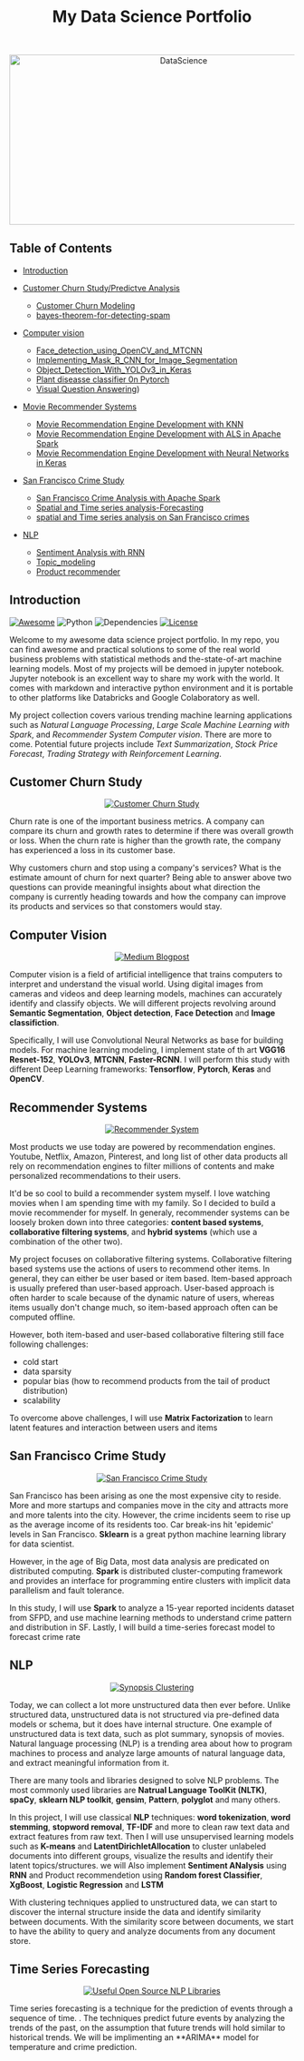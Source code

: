 <h1 align="center"> My Data Science Portfolio </h1> <br>
<p align="center">
  <a href="https://github.com/singhbhupender1/DataSciencePortfolio">
    <img alt="DataScience" title="DataScience" src="https://www.dataquest.io/wp-content/uploads/2019/05/what-is-data-science-1040x520.jpg" width="600" height="300">
  </a>
</p>

<!-- START doctoc generated TOC please keep comment here to allow auto update -->
<!-- DON'T EDIT THIS SECTION, INSTEAD RE-RUN doctoc TO UPDATE -->

## Table of Contents
- [Introduction](#introduction)

- [Customer Churn Study/Predictve Analysis](https://github.com/singhbhupender1/DataSciencePortfolio/tree/master/Chrun%20Prediction%20Predictive%20Analysis)
  - [Customer Churn Modeling](https://github.com/singhbhupender1/DataSciencePortfolio/blob/master/Chrun%20Prediction%20Predictive%20Analysis/Customer_Churn_Prediction.ipynb)
  - [bayes-theorem-for-detecting-spam](https://github.com/singhbhupender1/DataSciencePortfolio/blob/master/Chrun%20Prediction%20Predictive%20Analysis/bayes-theorem-for-detecting-spam.ipynb)

- [Computer vision](https://github.com/singhbhupender1/DataSciencePortfolio/tree/master/Computer%20Vision)
  - [Face_detection_using_OpenCV_and_MTCNN](https://github.com/singhbhupender1/DataSciencePortfolio/blob/master/Computer%20Vision/Face_detection_using_OpenCV_and_MTCNN.ipynb)
  - [Implementing_Mask_R_CNN_for_Image_Segmentation](https://github.com/singhbhupender1/DataSciencePortfolio/blob/master/Computer%20Vision/Implementing_Mask_R_CNN_for_Image_Segmentation.ipynb)
  - [Object_Detection_With_YOLOv3_in_Keras](https://github.com/singhbhupender1/DataSciencePortfolio/blob/master/Computer%20Vision/Object_Detection_With_YOLOv3_in_Keras.ipynb)
  - [Plant diseasse classifier 0n Pytorch](https://github.com/singhbhupender1/plant-disease-detection-Resent-152-model/blob/master/work%20notebook.ipynb)
  - [Visual Question Answering](https://github.com/singhbhupender1/DataSciencePortfolio/blob/master/Computer%20Vision/Object_Detection_With_YOLOv3_in_Keras.ipynb))

- [Movie Recommender Systems](#movie-recommender-systems)
  - [Movie Recommendation Engine Development with KNN](https://github.com/singhbhupender1/DataSciencePortfolio/tree/master/Movie-Recommenders/#movie-recommendation-engine-development-with-knn)
  - [Movie Recommendation Engine Development with ALS in Apache Spark](https://github.com/singhbhupender1/DataSciencePortfolio/tree/master/Movie-Recommenders/#movie-recommendation-engine-development-with-als-in-apache-spark)
  - [Movie Recommendation Engine Development with Neural Networks in Keras](https://github.com/singhbhupender1/DataSciencePortfolio/tree/master/Movie-Recommenders/#movie-recommendation-engine-development-with-neural-networks-in-keras)

- [San Francisco Crime Study](https://github.com/singhbhupender1/DataSciencePortfolio)
  - [San Francisco Crime Analysis with Apache Spark](https://github.com/singhbhupender1/DataSciencePortfolio/blob/master/SF_crime_analysis_using_Spark.ipynb)
  - [Spatial and Time series analysis-Forecasting](https://github.com/singhbhupender1/DataSciencePortfolio/tree/master/Spatial%20and%20Time%20series%20analysis-Forecasting)
  - [spatial and Time series analysis on San Francisco crimes](https://github.com/singhbhupender1/DataSciencePortfolio/blob/master/Spatial%20and%20Time%20series%20analysis-Forecasting/Spatial_and_Time_Series_Analysis_SF_Crimes.ipynb)


- [NLP](https://github.com/singhbhupender1/DataSciencePortfolio/tree/master/NLP)
  - [Sentiment Analysis with RNN](https://github.com/singhbhupender1/DataSciencePortfolio/blob/master/NLP/Sentiment_Analysis_with_RNN.ipynb)
  - [Topic_modeling](https://github.com/singhbhupender1/DataSciencePortfolio/blob/master/NLP/clustering_Topic_modelin.ipynb)
  - [Product recommender](https://github.com/singhbhupender1/DataSciencePortfolio/blob/master/NLP/Product%20recommender%20logistic%20regression%20LSTM.ipynb)
  

<!-- END doctoc generated TOC please keep comment here to allow auto update -->

## Introduction
[![Awesome](https://cdn.rawgit.com/sindresorhus/awesome/d7305f38d29fed78fa85652e3a63e154dd8e8829/media/badge.svg)](https://github.com/KevinLiao159/MyDataSciencePortfolio)
![Python](https://img.shields.io/badge/python-v3.6+-blue.svg)
![Dependencies](https://img.shields.io/badge/dependencies-up%20to%20date-brightgreen.svg)
[![License](https://img.shields.io/badge/license-MIT-blue.svg)](https://opensource.org/licenses/MIT)

Welcome to my awesome data science project portfolio. In my repo, you can find awesome and practical solutions to some of the real world business problems with statistical methods and the-state-of-art machine learning models. Most of my projects will be demoed in jupyter notebook. Jupyter notebook is an excellent way to share my work with the world. It comes with markdown and interactive python environment and it is portable to other platforms like Databricks and Google Colaboratory as well.

My project collection covers various trending machine learning applications such as *Natural Language Processing*, *Large Scale Machine Learning with Spark*, and *Recommender System* *Computer vision*. There are more to come. Potential future projects include *Text Summarization*, *Stock Price Forecast*, *Trading Strategy with Reinforcement Learning*.

## Customer Churn Study
<p align="center">
  <a href="https://github.com/singhbhupender1/DataSciencePortfolio/tree/master/Chrun%20Prediction%20Predictive%20Analysis">
    <img alt="Customer Churn Study" title="Customer Churn Study" src="https://glideconsultingllc.com/wp-content/uploads/2017/02/customer-journey.png">
  </a>
</p>

Churn rate is one of the important business metrics. A company can compare its churn and growth rates to determine if there was overall growth or loss. When the churn rate is higher than the growth rate, the company has experienced a loss in its customer base.

Why customers churn and stop using a company's services? What is the estimate amount of churn for next quarter? Being able to answer above two questions can provide meaningful insights about what direction the company is currently heading towards and how the company can improve its products and services so that constomers would stay. 

## Computer Vision
<p align="center">
  <a href="https://github.com/singhbhupender1/DataSciencePortfolio/tree/master/Computer%20Vision">
    <img alt="Medium Blogpost" title="Medium Blogpost" src="https://miro.medium.com/max/1600/1*8gmgaAkFdI-9OHY5cA93xQ.png">
  </a>
</p>

Computer vision is a field of artificial intelligence that trains computers to interpret and understand the visual world. Using digital images from cameras and videos and deep learning models, machines can accurately identify and classify objects. 
We will different projects revolving around **Semantic Segmentation**, **Object detection**, **Face Detection** and **Image classifiction**.

Specifically, I will use Convolutional Neural Networks as base for building models. For machine learning modeling, I implement state of th art **VGG16** **Resnet-152**, **YOLOv3**, **MTCNN**, **Faster-RCNN**. I will perform this study with different Deep Learning frameworks:
**Tensorflow**, **Pytorch**, **Keras** and **OpenCV**.


## Recommender Systems
<p align="center">
  <a href="https://github.com/singhbhupender1/DataSciencePortfolio/tree/master/Movie-Recommenders">
    <img alt="Recommender System" title="Recommender System" src="https://static1.squarespace.com/static/55ff6aece4b0ad2d251b3fee/t/59c42ffd8a02c798d1cc832d/1506029566112/netflix.jpg?format=750w">
  </a>
</p>

Most products we use today are powered by recommendation engines. Youtube, Netflix, Amazon, Pinterest, and long list of other data products all rely on recommendation engines to filter millions of contents and make personalized recommendations to their users.

It'd be so cool to build a recommender system myself. I love watching movies when I am spending time with my family. So I decided to build a movie recommender for myself. In generaly, recommender systems can be loosely broken down into three categories: **content based systems**, **collaborative filtering systems**, and **hybrid systems** (which use a combination of the other two).

My project focuses on collaborative filtering systems. Collaborative filtering based systems use the actions of users to recommend other items. In general, they can either be user based or item based. Item-based approach is usually prefered than user-based approach. User-based approach is often harder to scale because of the dynamic nature of users, whereas items usually don't change much, so item-based approach often can be computed offline.

However, both item-based and user-based collaborative filtering still face following challenges:
* cold start
* data sparsity
* popular bias (how to recommend products from the tail of product distribution)
* scalability

To overcome above challenges, I will use **Matrix Factorization** to learn latent features and interaction between users and items 


## San Francisco Crime Study
<p align="center">
  <a href="https://github.com/singhbhupender1/DataSciencePortfolio">
    <img alt="San Francisco Crime Study" title="San Francisco Crime Study" src="https://spark.apache.org/images/spark-stack.png">
  </a>
</p>

San Francisco has been arising as one the most expensive city to reside. More and more startups and companies move in the city and attracts more and more talents into the city. However, the crime incidents seem to rise up as the average income of its residents too. Car break-ins hit 'epidemic' levels in San Francisco. 
**Sklearn** is a great python machine learning library for data scientist.

However, in the age of Big Data, most data analysis are predicated on distributed computing. **Spark** is distributed cluster-computing framework and provides an interface for programming entire clusters with implicit data parallelism and fault tolerance.

In this study, I will use **Spark** to analyze a 15-year reported incidents dataset from SFPD, and use machine learning methods to understand crime pattern and distribution in SF. Lastly, I will build a time-series forecast model to forecast crime rate


## NLP
<p align="center">
  <a href="https://github.com/singhbhupender1/DataSciencePortfolio/tree/master/NLP">
    <img alt="Synopsis Clustering" title="Synopsis Clustering" src="https://juliasilge.com/blog/2018/2018-01-25-sherlock-holmes-stm_files/figure-html/unnamed-chunk-6-1.png">
  </a>
</p>

Today, we can collect a lot more unstructured data then ever before. Unlike structured data, unstructured data is not structured via pre-defined data models or schema, but it does have internal structure. One example of unstructured data is text data, such as plot summary, synopsis of movies.  
Natural language processing (NLP) is a trending area about how to program machines to process and analyze large amounts of natural language data, and extract meaningful information from it. 

There are many tools and libraries designed to solve NLP problems. The most commonly used libraries are **Natrual Language ToolKit (NLTK)**, **spaCy**, **sklearn NLP toolkit**, **gensim**, **Pattern**, **polyglot** and many others.

In this project, I will use classical **NLP** techniques: **word tokenization**, **word stemming**, **stopword removal**, **TF-IDF** and more to clean raw text data and extract features from raw text. Then I will use unsupervised learning models such as **K-means** and **LatentDirichletAllocation** to cluster unlabeled documents into different groups, visualize the results and identify their latent topics/structures. 
we will Also implement **Sentiment ANalysis** using **RNN** and Product recommendetion using **Random forest Classifier**, **XgBoost**, **Logistic Regression** and **LSTM**

With clustering techniques applied to unstructured data, we can start to discover the internal structure inside the data and identify similarity between documents. With the similarity score between documents, we start to have the ability to query and analyze documents from any document store.


## Time Series Forecasting
<p align="center">
  <a href="https://github.com/singhbhupender1/DataSciencePortfolio/tree/master/NLP">
    <img alt="Useful Open Source NLP Libraries" title="Useful Open Source NLP Libraries" src="https://www.quotemaster.org/images/1a/1a4ca83d908bad50f935f9f4b4881e8e.JPG">
  </a>
</p>
Time series forecasting is a technique for the prediction of events through a sequence of time. . The techniques predict future events by analyzing the trends of the past, on the assumption that future trends will hold similar to historical trends. We will be implimenting an **ARIMA** model for temperature and crime prediction. 
 


